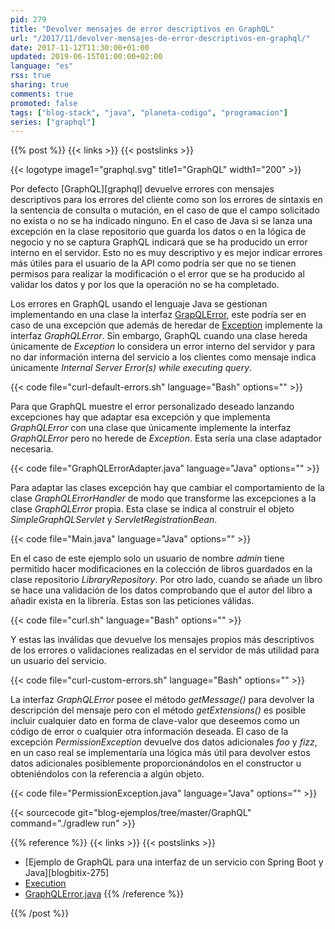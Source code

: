 ```yaml
---
pid: 279
title: "Devolver mensajes de error descriptivos en GraphQL"
url: "/2017/11/devolver-mensajes-de-error-descriptivos-en-graphql/"
date: 2017-11-12T11:30:00+01:00
updated: 2019-06-15T01:00:00+02:00
language: "es"
rss: true
sharing: true
comments: true
promoted: false
tags: ["blog-stack", "java", "planeta-codigo", "programacion"]
series: ["graphql"]
---
```


{{% post %}}
{{< links >}}
{{< postslinks >}}

{{< logotype image1="graphql.svg" title1="GraphQL" width1="200" >}}

Por defecto [GraphQL][graphql] devuelve errores con mensajes descriptivos para los errores del cliente como son los errores de sintaxis en la sentencia de consulta o mutación, en el caso de que el campo solicitado no exista o no se ha indicado ninguno. En el caso de Java si se lanza una excepción en la clase repositorio que guarda los datos o en la lógica de negocio y no se captura GraphQL indicará que se ha producido un error interno en el servidor. Esto no es muy descriptivo y es mejor indicar errores más útiles para el usuario de la API como podría ser que no se tienen permisos para realizar la modificación o el error que se ha producido al validar los datos y por los que la operación no se ha completado.

Los errores en GraphQL usando el lenguaje Java se gestionan implementando en una clase la interfaz [GrapQLError](https://github.com/graphql-java/graphql-java/blob/master/src/main/java/graphql/GraphQLError.java), este podría ser en caso de una excepción que además de heredar de [Exception](https://docs.oracle.com/javase/9/docs/api/java/lang/Exception.html) implemente la interfaz _GraphQLError_. Sin embargo, GraphQL cuando una clase hereda únicamente de _Exception_ lo considera un error interno del servidor y para no dar información interna del servicio a los clientes como mensaje indica únicamente _Internal Server Error(s) while executing query_.

{{< code file="curl-default-errors.sh" language="Bash" options="" >}}

Para que GraphQL muestre el error personalizado deseado lanzando excepciones hay que adaptar esa excepción y que implementa _GraphQLError_ con una clase que únicamente implemente la interfaz _GraphQLError_ pero no herede de _Exception_. Esta sería una clase adaptador necesaria.

{{< code file="GraphQLErrorAdapter.java" language="Java" options="" >}}

Para adaptar las clases excepción hay que cambiar el comportamiento de la clase _GraphQLErrorHandler_ de modo que transforme las excepciones a la clase _GraphQLError_ propia. Esta clase se indica al construir el objeto _SimpleGraphQLServlet_ y _ServletRegistrationBean_.

{{< code file="Main.java" language="Java" options="" >}}

En el caso de este ejemplo solo un usuario de nombre _admin_ tiene permitido hacer modificaciones en la colección de libros guardados en la clase repositorio _LibraryRepository_. Por otro lado, cuando se añade un libro se hace una validación de los datos comprobando que el autor del libro a añadir exista en la librería. Estas son las peticiones válidas.

{{< code file="curl.sh" language="Bash" options="" >}}

Y estas las inválidas que devuelve los mensajes propios más descriptivos de los errores o validaciones realizadas en el servidor de más utilidad para un usuario del servicio.

{{< code file="curl-custom-errors.sh" language="Bash" options="" >}}

La interfaz _GraphQLError_ posee el método _getMessage()_ para devolver la descripción del mensaje pero con el método _getExtensions()_ es posible incluir cualquier dato en forma de clave-valor que deseemos como un código de error o cualquier otra información deseada. El caso de la excepción _PermissionException_ devuelve dos datos adicionales _foo_ y _fizz_, en un caso real se implementaría una lógica más útil para devolver estos datos adicionales posiblemente proporcionándolos en el constructor u obteniéndolos con la referencia a algún objeto.

{{< code file="PermissionException.java" language="Java" options="" >}}

{{< sourcecode git="blog-ejemplos/tree/master/GraphQL" command="./gradlew run" >}}

{{% reference %}}
{{< links >}}
{{< postslinks >}}
* [Ejemplo de GraphQL para una interfaz de un servicio con Spring Boot y Java][blogbitix-275]
* [Execution](https://graphql-java.readthedocs.io/en/v5/execution.html)
* [GraphQLError.java](https://github.com/graphql-java/graphql-java/blob/master/src/main/java/graphql/GraphQLError.java)
{{% /reference %}}

{{% /post %}}
